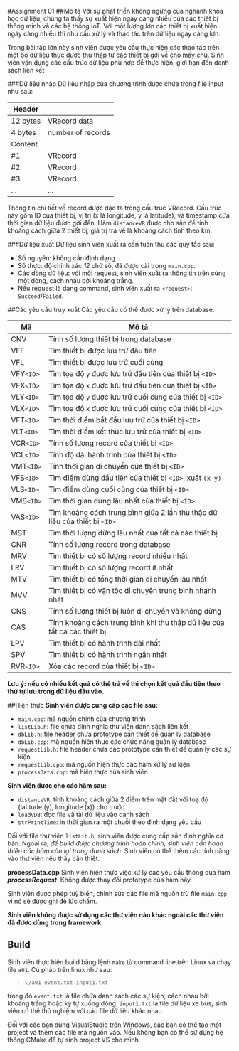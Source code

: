 #Assignment 01
##Mô tả
Với sự phát triển không ngừng của nghành khoa học dữ liệu, chúng ta thấy 
sự xuất hiện ngày càng nhiều của các thiết bị thông minh và các hệ thống 
IoT. Với một lượng lớn các thiết bị xuất hiện ngày càng nhiều thì nhu cầu 
xử lý và thao tác trên dữ liệu ngày càng lớn.

Trong bài tập lớn này sinh viên được yêu cầu thực hiện các thao tác 
trên một bộ dữ liệu thực được thu thập từ các thiết bị gởi về cho máy chủ. 
Sinh viên vận dụng các cấu trúc dữ liệu phù hợp để thực hiện, giới hạn 
đến danh sách liên kết

###Dữ liệu nhập
Dữ liệu nhập của chương trình được chứa trong file input như sau:

| Header | |
|---|:---------|
| 12 bytes | VRecord data |
|  4 bytes | number of records |
| Content |
|#1| VRecord |
|#2| VRecord |
|#3| VRecord |
|...| ... |

Thông tin chi tiết về record được đặc tả trong cấu trúc VRecord.
Cấu trúc này gồm ID của thiết bị, vị trí (x là longitude, y là latitude),
và timestamp cứa thời gian dữ liệu được gởi đến.
Hàm `distanceVR` được cho sẵn để tính khoảng cách giữa 2 thiết bị, giá 
trị trả về là khoảng cách tính theo km.

###Dữ liệu xuất
Dữ liệu sinh viên xuất ra cần tuân thủ các quy tắc sau:
 + Số nguyên: không cần định dạng
 + Số thực: độ chính xác *12* chữ số, đã được cài trong `main.cpp`.
 + Các dòng dữ liệu: với mỗi request, sinh viên xuất ra
 thông tin trên cùng một dòng, cách nhau bởi khoảng trắng.
 + Nếu request là dạng command, sinh viên xuất 
 ra `<request>`: `Succeed`/`Failed`.

##Các yêu cầu truy xuất
Các yêu cầu có thể được xử lý trên database.

| Mã         | Mô tả |
| ---------- | ------- |
| CNV        | Tính số lượng thiết bị trong database |
| VFF        | Tìm thiết bị được lưu trữ đầu tiên   |
| VFL        | Tìm thiết bị được lưu trữ cuối cùng  |
| VFY`<ID>`  | Tìm tọa độ `y` được lưu trữ đầu tiên của thiết bị `<ID>` |
| VFX`<ID>`  | Tìm tọa độ `x` được lưu trữ đầu tiên của thiết bị `<ID>` |
| VLY`<ID>`  | Tìm tọa độ `y` được lưu trữ cuối cùng của thiết bị `<ID>` |
| VLX`<ID>`  | Tìm tọa độ `x` được lưu trữ cuối cùng của thiết bị `<ID>` |
| VFT`<ID>`  | Tìm thời điểm bắt đầu lưu trữ của thiết bị `<ID>` |
| VLT`<ID>`  | Tìm thời điểm kết thúc lưu trữ của thiết bị `<ID>` |
| VCR`<ID>`  | Tính số lượng record của thiết bị `<ID>` |
| VCL`<ID>`  | Tính độ dài hành trình của thiết bị `<ID>` |
| VMT`<ID>`  | Tính thời gian di chuyển của thiết bị `<ID>` |
| VFS`<ID>`  | Tìm điểm dừng đầu tiên của thiết bị `<ID>`, xuất `(x y)` |
| VLS`<ID>`  | Tìm điểm dừng cuối cùng của thiết bị `<ID>` |
| VMS`<ID>`  | Tìm thời gian dừng lâu nhất của thiết bị `<ID>` |
| VAS`<ID>`  | Tìm khoảng cách trung bình giữa 2 lần thu thập dữ liệu của thiết bị `<ID>` |
| MST        | Tìm thời lượng dừng lâu nhất của tất cả các thiết bị |
| CNR        | Tính số lượng record trong database |
| MRV        | Tìm thiết bị có số lượng record nhiều nhất |
| LRV        | Tìm thiết bị có số lượng record ít nhất |
| MTV        | Tìm thiết bị có tổng thời gian di chuyển lâu nhất |
| MVV        | Tìm thiết bị có vận tốc di chuyển trung bình nhanh nhất |
| CNS        | Tính số lượng thiết bị luôn di chuyển và không dừng |
| CAS        | Tính khoảng cách trung bình khi thu thập dữ liệu của tất cả các thiết bị |
| LPV        | Tìm thiết bị có hành trình dài nhất |
| SPV        | Tìm thiết bị có hành trình ngắn nhất |
| RVR`<ID>`  | Xóa các record của thiết bị `<ID>` |
**Lưu ý: nếu có nhiều kết quả có thể trả về thì chọn kết quả đầu tiên theo thứ tự lưu 
trong dữ liệu đầu vào.**



##Hiện thực
**Sinh viên được cung cấp các file sau:**
 - `main.cpp`: mã nguồn chính của chương trình
 - `listLib.h`: file chứa định nghĩa thư viện danh sách liên kết
 - `dbLib.h`: file header chứa prototype cần thiết để quản lý database
 - `dbLib.cpp`: mã nguồn hiện thực các chức năng quản lý database
 - `requestLib.h`: file header chứa các prototype cần thiết để quản lý các sự kiện
 - `requestLib.cpp`: mã nguồn hiện thực các hàm xử lý sự kiện
 - `processData.cpp`: mã hiện thực của sinh viên

__Sinh viên được cho các hàm sau:__
 - `distanceVR`: tính khoảng cách giữa 2 điểm trên mặt đất với 
 toạ độ (latitude (y), longitude (x)) cho trước.
 - `loadVDB`: đọc file và tải dữ liệu vào danh sách
 - `strPrintTime`: in thời gian ra một chuỗi theo định dạng yêu cầu

Đối với file thư viện `listLib.h`, sinh viên được cung cấp sẵn định 
nghĩa cơ bản. Ngoài ra, _để build được chương trình hoàn chỉnh, sinh viên
cần hoàn thiện các hàm còn lại trong danh sách_. Sinh viên có thể thêm các 
tính năng vào thư viện nếu thấy cần thiết.

__processData.cpp__
Sinh viên hiện thực việc xử lý các yêu cầu thông qua hàm __*processRequest*__.
Không được thay đổi prototype của hàm này.

Sinh viên được phép tuỳ biến, chỉnh sửa các file mã nguồn trừ file 
`main.cpp` vì nó sẽ được ghi đè lúc chấm.

**Sinh viên không được sử dụng các thư viện nào khác ngoài các thư viện đã được 
dùng trong framework.**
## Build
Sinh viên thực hiện build bằng lệnh `make` từ command line trên Linux
và chạy file `a01`. Cú pháp trên linux như sau:
> `./a01 event.txt input1.txt`

trong đó `event.txt` là file chứa danh sách các sự kiện, cách nhau bởi 
  khoảng trắng hoặc ký tự xuống dòng.
  `input1.txt` là file dữ liệu xe bus, sinh viên có thể thử nghiệm với 
  các file dữ liệu khác nhau. 

Đối với các bạn dùng VisualStudio trên Windows, các bạn có thể tạo một 
project và thêm các file mã nguồn vào. Nếu không bạn có thể sử dụng hệ 
thống CMake để tự sinh project VS cho mình.
 